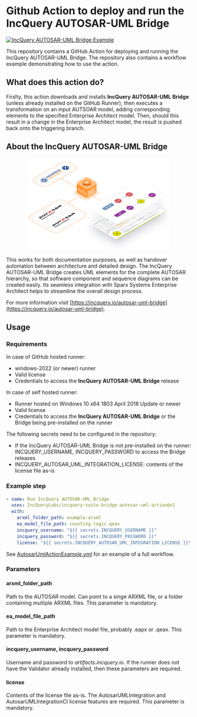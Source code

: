 # Github Action to deploy and run the IncQuery AUTOSAR-UML Bridge

[![IncQuery AUTOSAR-UML Bridge Example](https://github.com/IncQueryLabs/incquery-suite-bridge-autosar-uml-action/actions/workflows/AutosarUmlActionExample.yml/badge.svg)](https://github.com/IncQueryLabs/incquery-suite-bridge-autosar-uml-action/actions/workflows/AutosarUmlActionExample.yml)

This repository contains a GitHub Action for deploying and running the IncQuery AUTOSAR-UML Bridge.
 The repository also contains a workflow example demonstrating how to use the action.

## What does this action do?

Firslty, this action downloads and installs **IncQuery AUTOSAR-UML Bridge**
 (unless already installed on the GitHub Runner), then executes a transformation on an input AUTSOAR model,
 adding corresponding elements to the specified Enterprise Architect model.
 Then, should this result in a change in the Enterprise Architect model, the result is pushed back onto the
 triggering branch.

## About the IncQuery AUTOSAR-UML Bridge

<center>
  <img height=250 src="./images/connections.svg">
</center>

This works for both documentation purposes, as well as handover automation between architecture and detailed design.
 The IncQuery AUTOSAR-UML Bridge creates UML elements for the complete AUTOSAR hierarchy, so that software component
 and sequence diagrams can be created easily.
 Its seamless integration with Sparx Systems Enterprise Architect helps to streamline the overall design process.

For more information visit [https://incquery.io/autosar-uml-bridge](https://incquery.io/autosar-uml-bridge).

## Usage

### Requirements

In case of GitHub hosted runner:
- windows-2022 (or newer) runner
- Valid license
- Credentials to access the **IncQuery AUTOSAR-UML Bridge** release

In case of self hosted runner:
- Runner hosted on Windows 10 x64 1803 April 2018 Update or newer
- Valid license
- Credentials to access the **IncQuery AUTOSAR-UML Bridge** or the Bridge being pre-installed on the runner

The following secrets need to be configured in the repository:
- If the IncQuery AUTOSAR-UML Bridge is not pre-installed on the runner:
 INCQUERY_USERNAME, INCQUERY_PASSWORD to access the Bridge releases
- INCQUERY_AUTOSAR_UML_INTEGRATION_LICENSE: contents of the license file as-is

### Example step

```yaml
- name: Run IncQuery AUTOSAR-UML Bridge
  uses: IncQueryLabs/incquery-suite-bridge-autosar-uml-action@v1
  with:
    arxml_folder_path: example-arxml
    ea_model_file_path: counting-logic.qeax
    incquery_username: "${{ secrets.INCQUERY_USERNAME }}"
    incquery_password: "${{ secrets.INCQUERY_PASSWORD }}"
    license: "${{ secrets.INCQUERY_AUTOSAR_UML_INTEGRATION_LICENSE }}"
```

See [AutosarUmlActionExample.yml](.github/workflows/AutosarUmlActionExample.yml) for an example of a full workflow.

### Parameters

#### arxml_folder_path

Path to the AUTOSAR model. Can point to a singe ARXML file, or a folder containing multiple ARXML files.
 This parameter is mandatory.

#### ea_model_file_path

Path to the Enterprise Architect model file, probably .eapx or .qeax.
 This parameter is mandatory.

#### incquery_username, incquery_password

Username and password to *artifacts.incquery.io*.
 If the runner does not have the Validator already installed, then these parameters are required.

#### license

Contents of the license file as-is. The AutosarUMLIntegration and AutosarUMLIntegrationCI license features are required.
 This parameter is mandatory.
